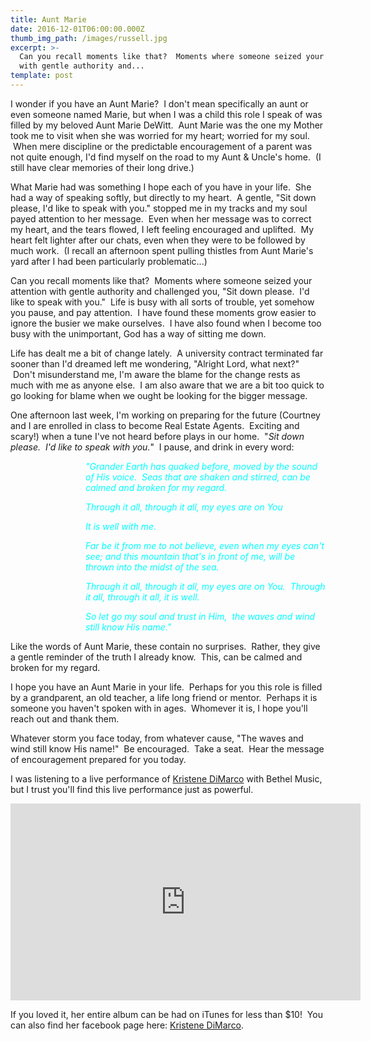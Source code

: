 ```yaml
---
title: Aunt Marie
date: 2016-12-01T06:00:00.000Z
thumb_img_path: /images/russell.jpg
excerpt: >-
  Can you recall moments like that?  Moments where someone seized your attention
  with gentle authority and...
template: post
---
```

<p>I wonder if you have an Aunt Marie?  I don't mean specifically an aunt or even someone named Marie, but when I was a child this role I speak of was filled by my beloved Aunt Marie DeWitt.  Aunt Marie was the one my Mother took me to visit when she was worried for my heart; worried for my soul.  When mere discipline or the predictable encouragement of a parent was not quite enough, I'd find myself on the road to my Aunt &amp; Uncle's home.  (I still have clear memories of their long drive.)</p>

<p>What Marie had was something I hope each of you have in your life.  She had a way of speaking softly, but directly to my heart.  A gentle, "Sit down please, I'd like to speak with you." stopped me in my tracks and my soul payed attention to her message.  Even when her message was to correct my heart, and the tears flowed, I left feeling encouraged and uplifted.  My heart felt lighter after our chats, even when they were to be followed by much work.  (I recall an afternoon spent pulling thistles from Aunt Marie's yard after I had been particularly problematic...)</p>

<p>Can you recall moments like that?  Moments where someone seized your attention with gentle authority and challenged you, "Sit down please.  I'd like to speak with you."  Life is busy with all sorts of trouble, yet somehow you pause, and pay attention.  I have found these moments grow easier to ignore the busier we make ourselves.  I have also found when I become too busy with the unimportant, God has a way of sitting me down.</p>

<p>Life has dealt me a bit of change lately.  A university contract terminated far sooner than I'd dreamed left me wondering, "Alright Lord, what next?"  Don't misunderstand me, I'm aware the blame for the change rests as much with me as anyone else.  I am also aware that we are a bit too quick to go looking for blame when we ought be looking for the bigger message.</p>

<p>One afternoon last week, I'm working on preparing for the future (Courtney and I are enrolled in class to become Real Estate Agents.  Exciting and scary!) when a tune I've not heard before plays in our home.  "<em>Sit down please.  I'd like to speak with you.</em>"  I pause, and drink in every word:</p>

<p style="padding-left: 120px; text-align: left;"><span style="color: #00ffff;"><em>"Grander Earth has quaked before, moved by the sound of His voice.  Seas that are shaken and stirred, can be calmed and broken for my regard.</em></span></p>

<p style="padding-left: 120px; text-align: left;"><span style="color: #00ffff;"><em>Through it all, through it all, my eyes are on You</em></span></p>

<p style="padding-left: 120px; text-align: left;"><span style="color: #00ffff;"><em>It is well with me.</em></span></p>

<p style="padding-left: 120px; text-align: left;"><span style="color: #00ffff;"><em>Far be it from me to not believe, even when my eyes can't see; and this mountain that's in front of me, will be thrown into the midst of the sea.</em></span></p>

<p style="padding-left: 120px; text-align: left;"><span style="color: #00ffff;"><em>Through it all, through it all, my eyes are on You.  Through it all, through it all, it is well.</em></span></p>

<p style="padding-left: 120px; text-align: left;"><span style="color: #00ffff;"><em>So let go my soul and trust in Him,  the waves and wind still know His name."</em></span></p>

<p style="text-align: left;">Like the words of Aunt Marie, these contain no surprises.  Rather, they give a gentle reminder of the truth I already know.  This, can be calmed and broken for my regard.</p>

<p style="text-align: left;">I hope you have an Aunt Marie in your life.  Perhaps for you this role is filled by a grandparent, an old teacher, a life long friend or mentor.  Perhaps it is someone you haven't spoken with in ages.  Whomever it is, I hope you'll reach out and thank them.</p>

<p style="text-align: left;">Whatever storm you face today, from whatever cause, "The waves and wind still know His name!"  Be encouraged.  Take a seat.  Hear the message of encouragement prepared for you today.</p>

<p style="text-align: left;">I was listening to a live performance of <a href="https://www.youtube.com/channel/UC4BiCKxlyB6FmGLxKmPQKeg" target="_blank" rel="noopener">Kristene DiMarco</a> with Bethel Music, but I trust you'll find this live performance just as powerful.</p>

<p><iframe src="https://www.youtube.com/embed/T0dIWJ4t4Jg?rel=0" width="560" height="315" frameborder="0" allowfullscreen="allowfullscreen"></iframe></p>

<p>If you loved it, her entire album can be had on iTunes for less than $10!  You can also find her facebook page here: <a href="https://www.facebook.com/kristene.dimarco/" target="_blank" rel="noopener">Kristene DiMarco</a>.</p>
